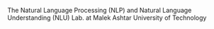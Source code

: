 The Natural Language Processing (NLP) and Natural Language Understanding (NLU) Lab. at Malek Ashtar University of Technology
<!---
nlpmut/nlpmut is a ✨ special ✨ repository because its `README.md` (this file) appears on your GitHub profile.
You can click the Preview link to take a look at your changes.
--->
